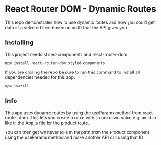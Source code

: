 # React Router DOM - Dynamic Routes

This repo demonstrates how to use dynamic routes and how you could get data of a selected item based on an ID that the API gives you

## Installing

This project needs styled-components and react-router-dom
```
npm install react-router-dom styled-components
```
If you are cloning the repo be sure to run this command to install all dependencies needed for this app.
```
npm install
```

## Info

This app uses dynamic routes by using the useParams method from react-router-dom. This lets you create a route with an unknown value e.g. an id in like in the App.js file for the product route.

You can then get whatever id is in the path from the Product component using the useParams method and make another API call using that ID